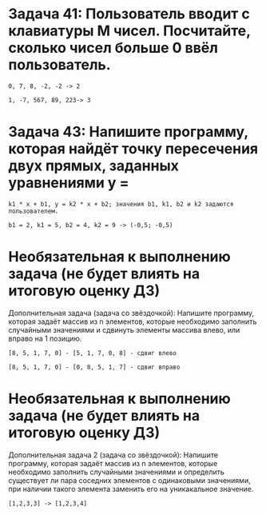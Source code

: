# Задача 41: Пользователь вводит с клавиатуры M чисел. Посчитайте, сколько чисел больше 0 ввёл пользователь.

`0, 7, 8, -2, -2 -> 2`

`1, -7, 567, 89, 223-> 3`

# Задача 43: Напишите программу, которая найдёт точку пересечения двух прямых, заданных уравнениями y = 

`k1 * x + b1, y = k2 * x + b2; значения b1, k1, b2 и k2 задаются пользователем.`

`b1 = 2, k1 = 5, b2 = 4, k2 = 9 -> (-0,5; -0,5)`

# Необязательная к выполнению задача (не будет влиять на итоговую оценку ДЗ)
Дополнительная задача (задача со звёздочкой): Напишите программу, которая задаёт массив из n элементов, которые необходимо заполнить случайными значениями и сдвинуть элементы массива влево, или вправо на 1 позицию.

`[8, 5, 1, 7, 0] - [5, 1, 7, 0, 8] - сдвиг влево`

`[8, 5, 1, 7, 0] - [0, 8, 5, 1, 7] - сдвиг вправо`

# Необязательная к выполнению задача (не будет влиять на итоговую оценку ДЗ)
Дополнительная задача 2 (задача со звёздочкой): Напишите программу, которая задаёт массив из n элементов, которые необходимо заполнить случайными значениями и определить существует ли пара соседних элементов с одинаковыми значениями, при наличии такого элемента заменить его на уникакальное значение.

`[1,2,3,3] -> [1,2,3,4]`